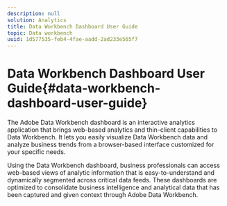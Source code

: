 ```yaml
---
description: null
solution: Analytics
title: Data Workbench Dashboard User Guide
topic: Data workbench
uuid: 1d577535-feb4-4fae-aadd-2ad233e565f7
---
```


# Data Workbench Dashboard User Guide{#data-workbench-dashboard-user-guide}

The Adobe Data Workbench dashboard is an interactive analytics application that brings web-based analytics and thin-client capabilities to Data Workbench. It lets you easily visualize Data Workbench data and analyze business trends from a browser-based interface customized for your specific needs.

Using the Data Workbench dashboard, business professionals can access web-based views of analytic information that is easy-to-understand and dynamically segmented across critical data feeds. These dashboards are optimized to consolidate business intelligence and analytical data that has been captured and given context through Adobe Data Workbench. 
